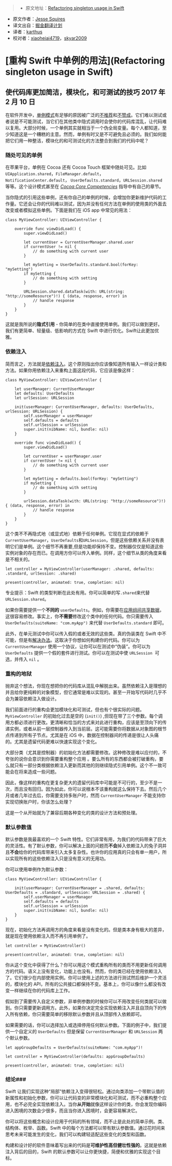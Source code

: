 > * 原文地址：[Refactoring singleton usage in Swift](http://www.jessesquires.com/refactoring-singletons-in-swift/)
* 原文作者：[Jesse Squires](http://www.jessesquires.com/)
* 译文出自：[掘金翻译计划](https://github.com/xitu/gold-miner)
* 译者：[karthus](https://github.com/karthus1110)
* 校对者：[xiaoheiai4719](https://github.com/xiaoheiai4719)，[skyar2009](https://github.com/skyar2009)

# [重构 Swift 中单例的用法](Refactoring singleton usage in Swift) #

## 使代码库更加简洁，模块化，和可测试的技巧 2017 年 2 月 10 日 ##

在软件开发中，[单例模式](https://en.wikipedia.org/wiki/Singleton_pattern)有足够的原因被广泛的[不推荐](https://www.objc.io/issues/13-architecture/singletons/)和[不赞成](http://coliveira.net/software/day-19-avoid-singletons/)。它们难以测试或者说是不可能测试，当它们在其他类中隐式调用时会使你的代码库混乱，让代码难以复用。大部分时候，一个单例其实就相当于一个伪全局变量。每个人都知道，至少知道这是一个糟糕的主意。然而，单例有时又是不可避免且必须的。我们如何能把它们用一种整洁，模块化的和可测试化的方法整合到我们的代码中呢？

### 随处可见的单例 ###

在苹果平台，单例在 Cocoa 还有 Cocoa Touch 框架中随处可见。比如 `UIApplication.shared`，`FileManager.default`，`NotificationCenter.default`， `UserDefaults.standard`，`URLSession.shared` 等等。这个设计模式甚至在 [*Cocoa Core Competencies*](https://developer.apple.com/library/content/documentation/General/Conceptual/DevPedia-CocoaCore/Singleton.html#//apple_ref/doc/uid/TP40008195-CH49-SW1) 指导中有自己的章节。

当你隐式的引用这些单例，还有你自己的单例的时候，会增加你更新维护代码的工作量。它还会让你的代码难以测试，因为并没有任何方法在单例的使用类的外面去改变或者模拟这些单例。下面是我们在 iOS app 中常见的用法：
```
class MyViewController: UIViewController {

    override func viewDidLoad() {
        super.viewDidLoad()

        let currentUser = CurrentUserManager.shared.user
        if currentUser != nil {
            // do something with current user
        }

        let mySetting = UserDefaults.standard.bool(forKey: "mySetting")
        if mySetting {
            // do something with setting
        }

        URLSession.shared.dataTask(with: URL(string: "http://someResource")!) { (data, response, error) in
            // handle response
        }
    }
}
```

这就是我所说的**隐式引用** - 你简单的在类中直接使用单例。我们可以做到更好。我们有更简单、轻量级、低影响的方式在 Swift 中进行优化。Swift让此更加优雅。

### 依赖注入 ###

简而言之，方法就是[依赖注入](https://en.wikipedia.org/wiki/Dependency_injection)。这个原则指出你应该像知道所有输入一样设计类和方法。如果你用依赖注入来重构上面这段代码，它应该是像这样：
```
class MyViewController: UIViewController {

    let userManager: CurrentUserManager
    let defaults: UserDefaults
    let urlSession: URLSession

    init(userManager: CurrentUserManager, defaults: UserDefaults, urlSession: URLSession) {
        self.userManager = userManager
        self.defaults = defaults
        self.urlSession = urlSession
        super.init(nibName: nil, bundle: nil)
    }

    override func viewDidLoad() {
        super.viewDidLoad()

        let currentUser = userManager.user
        if currentUser != nil {
            // do something with current user
        }

        let mySetting = defaults.bool(forKey: "mySetting")
        if mySetting {
            // do something with setting
        }

        urlSession.dataTask(with: URL(string: "http://someResource")!) { (data, response, error) in
            // handle response
        }
    }
}

```

这个类不不再隐式地（或显式地）依赖于任何单例。它现在显式的依赖于`CurrentUserManager`，`UserDefaults`和`URLSession`，但是这些依赖关系并没有表明它们是单例。这个细节不再重要,但是功能却保持不变。控制器仅仅是知道这些实例对象的存在而已。在调用方你可以传入单例。同样，这个细节从类的角度来看是不相关的。
```
let controller = MyViewController(userManager: .shared, defaults: .standard, urlSession: .shared)

present(controller, animated: true, completion: nil)
```

专业提示：Swift 的类型判断在此处有用。你可以简单的写`.shared`来代替`URLSession.shared`。

如果你需要提供一个**不同的** `userDefaults`。例如，你需要在[应用组间共享数据](https://developer.apple.com/library/content/documentation/General/Conceptual/ExtensibilityPG/ExtensionScenarios.html#//apple_ref/doc/uid/TP40014214-CH21-SW6)，这很容易修改。事实上，你**不需要**修改这个类中的任何代码。你只需要传入 `UserDefaults(suiteName: "com.myApp")` 来代替 `UserDefaults.standard` 即可。

此外，在单元测试中你可以传入假的或者无效的这些类。真的伪装类在 Swift 中不可能，但是有[解决办法](/testing-without-ocmock/)。这取决于你想如何构建你的代码。你可以为 `CurrentUserManager` 使用一个协议，让你可以在测试中“伪装”。你可以为 `UserDefaults` 提供一个假的套件进行测试。你可以在测试中使 `URLSession`  可选，并传入 `nil` 。

### 重构的地狱 ###

抛弃这个想法，你现在想把你的代码库从混乱中解脱出来。虽然依赖注入是理想的并且给你更纯粹的对象模型，但它通常是难以实现的。甚至一开始写代码时几乎不会为兼容依赖注入做设计。

我们前面进行的重构会更加模块化和可测试，但也有个很实际的问题。 `MyViewController` 的初始化过去是空的 (`init()`) ,但现在带了三个参数。每个调用方都必须进行更改。更清晰和恰当的方式来对此进行重构，应该是至顶向下的传递实例，或者从前一层控制器传入到当前层。这可能需要你将数据从对象图的根节点传递到所有子节点。尤其是在 iOS 中，数据在控制器间的传递是很让人头痛的。尤其是遗留代码更难以快速实现这个变化。

大部分类（尤其是控制器）的初始化方法都需要修改。这种修改是难以应付的，不夸张的说你会意识到你需要重构整个应用 。要么所有的东西都会被打破重构，要么就只有一部分类根据依赖注入更新而其他的则继续隐式引用单例。这个不一致可能会在将来造成一些问题。

因此，像这样的重构在更复杂更大的遗留代码库中可能是不可行的，至少不是一次，而且没有回归。因为如此，你可以说根本不该重构就这么保持下去。然后几个月或者几年过去后，你需要支持多账户时，然而 `CurrentUserManager` 不能支持你实现切换账户时，你该怎么处理？

这是一个从开始就为了兼容后期各种变化的类的设计方法和预处理。

### 默认参数值 ###

默认参数是我最喜欢的一个 Swift 特性。它们非常有用，为我们的代码带来了巨大的灵活性。有了默认参数，你可以解决上面的问题而**不会**掉入依赖注入的兔子洞并且**不会**给你的代码库带来引入太多复杂性。也许你的应用真的只会有单一用户，所以实现所有的这些依赖注入只是没有意义的无用功。

你可以使用单例作为默认参数：

```
class MyViewController: UIViewController {

    init(userManager: CurrentUserManager = .shared, defaults: UserDefaults = .standard, urlSession: URLSession = .shared) {
        self.userManager = userManager
        self.defaults = defaults
        self.urlSession = urlSession
        super.init(nibName: nil, bundle: nil)
    }
}
```

现在，初始化方法再调用方的角度来看是没有变化的。但是类本身有极大的差异，就是现在使用依赖注入而不再引用单例了。
```
let controller = MyViewController()

present(controller, animated: true, completion: nil)
```

你从这个变化中获得了什么？你可以用这个模式重构所有的类而不用更新任何调用方的代码。语义上没有变化，功能上也没有。然而，你的类已经在使用依赖注入了。它们很少在内部使用实例。你可以使用上述的方法进行测试然后维护一个灵活的，模块化的 API，所有的公共接口都保持不变。基本上，你可以像什么都没有改变一样继续在你的代码库上工作。

假如到了需要传入自定义参数，非单例参数的时候你可以不用改变任何类就可以做到。你只需要更新调用方。此外，如果你决定完全实现依赖注入并且自顶向下的传入所有依赖，你只需要简单的移除默认参数并且从顶部传入依赖即可。

如果需要的话，你可以选择加入或选择停用任何默认参数。下面的例子中，我们提供一个自定义的 `UserDefaults` 但是保留 `CurrentUserManager` 和 `URLSession` 两个默认参数。

```
let appGroupDefaults = UserDefaults(suiteName: "com.myApp")!

let controller = MyViewController(defaults: appGroupDefaults)

present(controller, animated: true, completion: nil)
```

### 结论###

Swift 让我们实现这种“局部”依赖注入变得很轻松。通过向类添加一个带默认值的新属性和初始化参数，你可以让代码变的非常模块化和可测试，而不必重构整个应用，也不必完全实现依赖注入。当你**从开始**就像这样设计你的类，你会发现你编码进入困境的次数会少很多，而且当你进入困境时，会更容易解决它。

你可以将这些概念和设计应用于代码的所有领域，而不止是此处的简单示例。类、结构体、枚举、函数。Swift 中的每个方法都可以带有默认参数值。通过花时间来思考未来可能发生的变化，我们可以构建轻适配这些变化的类型和函数。

构建和设计好的软件意味着写出来的代码是**可维护性高但健壮性强的**。这就是依赖注入背后的目的，Swift 的默认参数可以让你更快捷，简便和优雅的实现这个目标。
